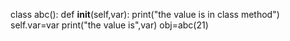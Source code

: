 class abc():
    def __init__(self,var):
        print("the value is in class method")
        self.var=var
        print("the value is",var)
obj=abc(21)
    
